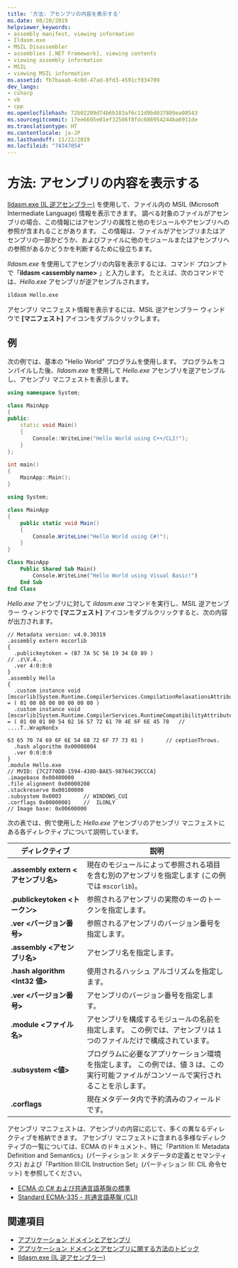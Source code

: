 ```yaml
---
title: '方法: アセンブリの内容を表示する'
ms.date: 08/20/2019
helpviewer_keywords:
- assembly manifest, viewing information
- Ildasm.exe
- MSIL Disassembler
- assemblies [.NET Framework], viewing contents
- viewing assembly information
- MSIL
- viewing MSIL information
ms.assetid: fb7baaab-4c0d-47ad-8fd3-4591cf834709
dev_langs:
- csharp
- vb
- cpp
ms.openlocfilehash: 72b02209d74b6b183af6c11d9bd037889ea08543
ms.sourcegitcommit: 17ee6605e01ef32506f8fdc686954244ba6911de
ms.translationtype: HT
ms.contentlocale: ja-JP
ms.lasthandoff: 11/22/2019
ms.locfileid: "74347054"
---
```

# <a name="how-to-view-assembly-contents"></a>方法: アセンブリの内容を表示する

[Ildasm.exe (IL 逆アセンブラー)](../../framework/tools/ildasm-exe-il-disassembler.md) を使用して、ファイル内の MSIL (Microsoft Intermediate Language) 情報を表示できます。 調べる対象のファイルがアセンブリの場合、この情報にはアセンブリの属性と他のモジュールやアセンブリへの参照が含まれることがあります。 この情報は、ファイルがアセンブリまたはアセンブリの一部かどうか、およびファイルに他のモジュールまたはアセンブリへの参照があるかどうかを判断するために役立ちます。

*Ildasm.exe* を使用してアセンブリの内容を表示するには、コマンド プロンプトで「**ildasm \<assembly name>** 」と入力します。 たとえば、次のコマンドでは、*Hello.exe* アセンブリが逆アセンブルされます。

```cmd
ildasm Hello.exe
```

アセンブリ マニフェスト情報を表示するには、MSIL 逆アセンブラー ウィンドウで **[マニフェスト]** アイコンをダブルクリックします。

## <a name="example"></a>例

次の例では、基本の "Hello World" プログラムを使用します。 プログラムをコンパイルした後、*Ildasm.exe* を使用して *Hello.exe* アセンブリを逆アセンブルし、アセンブリ マニフェストを表示します。

```cpp
using namespace System;

class MainApp
{
public:
    static void Main()
    {
        Console::WriteLine("Hello World using C++/CLI!");
    }
};

int main()
{
    MainApp::Main();
}
```

```csharp
using System;

class MainApp
{
    public static void Main()
    {
        Console.WriteLine("Hello World using C#!");
    }
}
```

```vb
Class MainApp
    Public Shared Sub Main()
        Console.WriteLine("Hello World using Visual Basic!")
    End Sub
End Class
```

*Hello.exe* アセンブリに対して *ildasm.exe* コマンドを実行し、MSIL 逆アセンブラー ウィンドウで **[マニフェスト]** アイコンをダブルクリックすると、次の内容が出力されます。

```output
// Metadata version: v4.0.30319
.assembly extern mscorlib
{
  .publickeytoken = (B7 7A 5C 56 19 34 E0 89 )                         // .z\V.4..
  .ver 4:0:0:0
}
.assembly Hello
{
  .custom instance void [mscorlib]System.Runtime.CompilerServices.CompilationRelaxationsAttribute::.ctor(int32) = ( 01 00 08 00 00 00 00 00 )
  .custom instance void [mscorlib]System.Runtime.CompilerServices.RuntimeCompatibilityAttribute::.ctor() = ( 01 00 01 00 54 02 16 57 72 61 70 4E 6F 6E 45 78   // ....T..WrapNonEx
                                                                                                             63 65 70 74 69 6F 6E 54 68 72 6F 77 73 01 )       // ceptionThrows.
  .hash algorithm 0x00008004
  .ver 0:0:0:0
}
.module Hello.exe
// MVID: {7C2770DB-1594-438D-BAE5-98764C39CCCA}
.imagebase 0x00400000
.file alignment 0x00000200
.stackreserve 0x00100000
.subsystem 0x0003       // WINDOWS_CUI
.corflags 0x00000001    //  ILONLY
// Image base: 0x00600000
```

次の表では、例で使用した *Hello.exe* アセンブリのアセンブリ マニフェストにある各ディレクティブについて説明しています。

|ディレクティブ|説明|
|---------------|-----------------|
|**.assembly extern \<アセンブリ名>**|現在のモジュールによって参照される項目を含む別のアセンブリを指定します (この例では `mscorlib`)。|
|**.publickeytoken \<トークン>**|参照されるアセンブリの実際のキーのトークンを指定します。|
|**.ver \<バージョン番号>**|参照されるアセンブリのバージョン番号を指定します。|
|**.assembly \<アセンブリ名>**|アセンブリ名を指定します。|
|**.hash algorithm \<Int32 値>**|使用されるハッシュ アルゴリズムを指定します。|
|**.ver \<バージョン番号>**|アセンブリのバージョン番号を指定します。|
|**.module \<ファイル名>**|アセンブリを構成するモジュールの名前を指定します。 この例では、アセンブリは 1 つのファイルだけで構成されています。|
|**.subsystem \<値>**|プログラムに必要なアプリケーション環境を指定します。 この例では、値 3 は、この実行可能ファイルがコンソールで実行されることを示します。|
|**.corflags**|現在メタデータ内で予約済みのフィールドです。|

アセンブリ マニフェストは、アセンブリの内容に応じて、多くの異なるディレクティブを格納できます。 アセンブリ マニフェストに含まれる多様なディレクティブの一覧については、ECMA のドキュメント、特に「Partition II: Metadata Definition and Semantics」(パーティション II: メタデータの定義とセマンティクス) および「Partition III:CIL Instruction Set」(パーティション III: CIL 命令セット) を参照してください。

- [ECMA の C# および共通言語基盤の標準](/dotnet/standard/components#applicable-standards)
- [Standard ECMA-335 - 共通言語基盤 (CLI)](http://www.ecma-international.org/publications/standards/Ecma-335.htm)

## <a name="see-also"></a>関連項目

- [アプリケーション ドメインとアセンブリ](../../framework/app-domains/application-domains.md#application-domains-and-assemblies)
- [アプリケーション ドメインとアセンブリに関する方法のトピック](../../framework/app-domains/application-domains-and-assemblies-how-to-topics.md)
- [Ildasm.exe (IL 逆アセンブラー)](../../framework/tools/ildasm-exe-il-disassembler.md)
